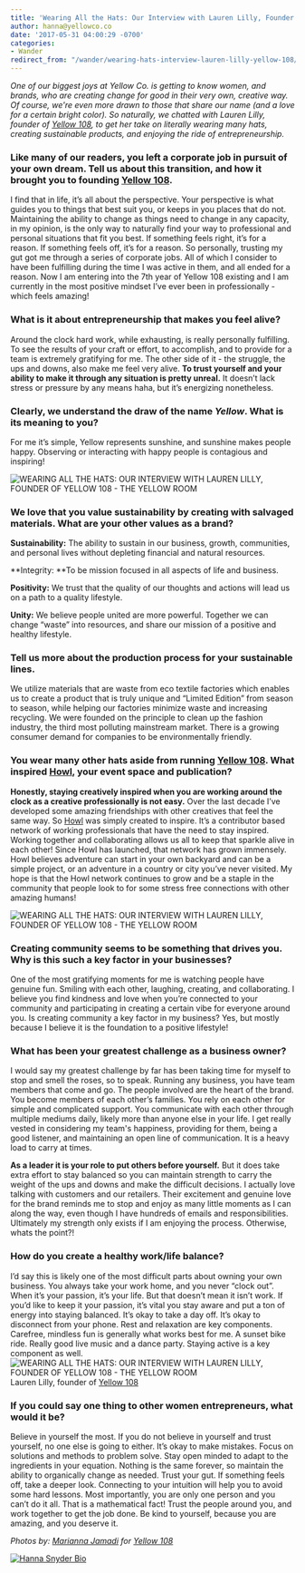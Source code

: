 ```yaml
---
title: 'Wearing All the Hats: Our Interview with Lauren Lilly, Founder of Yellow 108'
author: hanna@yellowco.co
date: '2017-05-31 04:00:29 -0700'
categories:
- Wander
redirect_from: "/wander/wearing-hats-interview-lauren-lilly-yellow-108/"
---
```


_One of our biggest joys at Yellow Co. is getting to know women, and brands, who are creating change for good in their very own, creative way. Of course, we're even more drawn to those that share our name (and a love for a certain bright color). So naturally, we chatted with Lauren Lilly, founder of [Yellow 108](https://www.yellow108.com/), to get her take on literally wearing many hats, creating sustainable products, and enjoying the ride of entrepreneurship._

### Like many of our readers, you left a corporate job in pursuit of your own dream. Tell us about this transition, and how it brought you to founding [Yellow 108](https://www.yellow108.com/).

I find that in life, it’s all about the perspective. Your perspective is what guides you to things that best suit you, or keeps in you places that do not. Maintaining the ability to change as things need to change in any capacity, in my opinion, is the only way to naturally find your way to professional and personal situations that fit you best. If something feels right, it’s for a reason. If something feels off, it’s for a reason. So personally, trusting my gut got me through a series of corporate jobs. All of which I consider to have been fulfilling during the time I was active in them, and all ended for a reason. Now I am entering into the 7th year of Yellow 108 existing and I am currently in the most positive mindset I’ve ever been in professionally - which feels amazing!

### **What is it about entrepreneurship that makes you feel alive?**

Around the clock hard work, while exhausting, is really personally fulfilling. To see the results of your craft or effort, to accomplish, and to provide for a team is extremely gratifying for me. The other side of it - the struggle, the ups and downs, also make me feel very alive. **To trust yourself and your ability to make it through any situation is pretty unreal.** It doesn’t lack stress or pressure by any means haha, but it’s energizing nonetheless.

### Clearly, we understand the draw of the name _Yellow_. What is its meaning to you?

For me it’s simple, Yellow represents sunshine, and sunshine makes people happy. Observing or interacting with happy people is contagious and inspiring!

![WEARING ALL THE HATS: OUR INTERVIEW WITH LAUREN LILLY, FOUNDER OF YELLOW 108 - THE YELLOW ROOM](https://yellow-blog-images.imgix.net/2017/05/YELLOW-CO-x-YELLOW-108-20.jpg "WEARING ALL THE HATS: OUR INTERVIEW WITH LAUREN LILLY, FOUNDER OF YELLOW 108 - THE YELLOW ROOM")

### We love that you value sustainability by creating with salvaged materials. What are your other values as a brand?

**Sustainability:** The ability to sustain in our business, growth, communities, and personal lives without depleting financial and natural resources.

**Integrity: **To be mission focused in all aspects of life and business.

**Positivity:** We trust that the quality of our thoughts and actions will lead us on a path to a quality lifestyle.

**Unity:** We believe people united are more powerful. Together we can change “waste” into resources, and share our mission of a positive and healthy lifestyle.

### Tell us more about the production process for your sustainable lines.

We utilize materials that are waste from eco textile factories which enables us to create a product that is truly unique and “Limited Edition” from season to season, while helping our factories minimize waste and increasing recycling. We were founded on the principle to clean up the fashion industry, the third most polluting mainstream market. There is a growing consumer demand for companies to be environmentally friendly.

### You wear many other hats aside from running [Yellow 108](https://www.yellow108.com/). What inspired [Howl](http://howladventures.com/), your event space and publication?

**Honestly, staying creatively inspired when you are working around the clock as a creative professionally is not easy.** Over the last decade I’ve developed some amazing friendships with other creatives that feel the same way. So [Howl](http://howladventures.com/) was simply created to inspire. It’s a contributor based network of working professionals that have the need to stay inspired. Working together and collaborating allows us all to keep that sparkle alive in each other! Since Howl has launched, that network has grown immensely. Howl believes adventure can start in your own backyard and can be a simple project, or an adventure in a country or city you’ve never visited. My hope is that the Howl network continues to grow and be a staple in the community that people look to for some stress free connections with other amazing humans!

![WEARING ALL THE HATS: OUR INTERVIEW WITH LAUREN LILLY, FOUNDER OF YELLOW 108 - THE YELLOW ROOM](https://yellow-blog-images.imgix.net/2017/05/YELLOW-CO-x-YELLOW-108-6.jpg "WEARING ALL THE HATS: OUR INTERVIEW WITH LAUREN LILLY, FOUNDER OF YELLOW 108 - THE YELLOW ROOM")

### Creating community seems to be something that drives you. Why is this such a key factor in your businesses?

One of the most gratifying moments for me is watching people have genuine fun. Smiling with each other, laughing, creating, and collaborating. I believe you find kindness and love when you’re connected to your community and participating in creating a certain vibe for everyone around you. Is creating community a key factor in my business? Yes, but mostly because I believe it is the foundation to a positive lifestyle!

### What has been your greatest challenge as a business owner?

I would say my greatest challenge by far has been taking time for myself to stop and smell the roses, so to speak. Running any business, you have team members that come and go. The people involved are the heart of the brand. You become members of each other’s families. You rely on each other for simple and complicated support. You communicate with each other through multiple mediums daily, likely more than anyone else in your life. I get really vested in considering my team's happiness, providing for them, being a good listener, and maintaining an open line of communication. It is a heavy load to carry at times.

**As a leader it is your role to put others before yourself.** But it does take extra effort to stay balanced so you can maintain strength to carry the weight of the ups and downs and make the difficult decisions. I actually love talking with customers and our retailers. Their excitement and genuine love for the brand reminds me to stop and enjoy as many little moments as I can along the way, even though I have hundreds of emails and responsibilities. Ultimately my strength only exists if I am enjoying the process. Otherwise, whats the point?!

### How do you create a healthy work/life balance?

I’d say this is likely one of the most difficult parts about owning your own business. You always take your work home, and you never “clock out”. When it’s your passion, it’s your life. But that doesn’t mean it isn’t work. If you’d like to keep it your passion, it’s vital you stay aware and put a ton of energy into staying balanced. It’s okay to take a day off. It’s okay to disconnect from your phone. Rest and relaxation are key components. Carefree, mindless fun is generally what works best for me. A sunset bike ride. Really good live music and a dance party. Staying active is a key component as well.  
![WEARING ALL THE HATS: OUR INTERVIEW WITH LAUREN LILLY, FOUNDER OF YELLOW 108 - THE YELLOW ROOM](https://yellow-blog-images.imgix.net/2017/05/YELLOW-CO-x-YELLOW-108-18.jpg "WEARING ALL THE HATS: OUR INTERVIEW WITH LAUREN LILLY, FOUNDER OF YELLOW 108 - THE YELLOW ROOM")Lauren Lilly, founder of [Yellow 108](https://www.yellow108.com/)

### If you could say one thing to other women entrepreneurs, what would it be?

Believe in yourself the most. If you do not believe in yourself and trust yourself, no one else is going to either. It’s okay to make mistakes. Focus on solutions and methods to problem solve. Stay open minded to adapt to the ingredients in your equation. Nothing is the same forever, so maintain the ability to organically change as needed. Trust your gut. If something feels off, take a deeper look. Connecting to your intuition will help you to avoid some hard lessons. Most importantly, you are only one person and you can’t do it all. That is a mathematical fact! Trust the people around you, and work together to get the job done. Be kind to yourself, because you are amazing, and you deserve it.

_Photos by: [Marianna Jamadi](https://www.instagram.com/nomadic_habit/) for [Yellow 108](https://www.yellow108.com/)_

[![Hanna Snyder Bio](https://yellow-blog-images.imgix.net/2017/04/HANNA-BIO.jpg)](http://hannasnyder.com)
